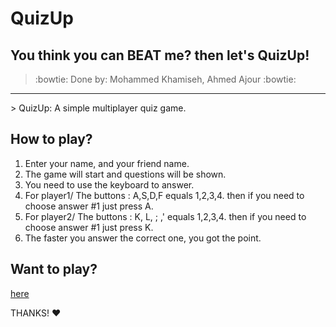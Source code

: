 # QuizUp
## You think you can BEAT me? then let's QuizUp!

> :bowtie: Done by: Mohammed Khamiseh, Ahmed Ajour :bowtie:

<hr>
 > QuizUp: A simple multiplayer quiz game.


## How to play?
1) Enter your name, and your friend name.
2) The game will start and questions will be shown.
3) You need to use the keyboard to answer.
4) For player1/ The buttons : A,S,D,F equals 1,2,3,4. then if you need to choose answer #1 just press A.
5) For player2/ The buttons : K, L, ; ,' equals 1,2,3,4. then if you need to choose answer #1 just press K.
6) The faster you answer the correct one, you got the point.




## Want to play? 
[here](https://aajour.github.io/QuizUp/)


THANKS! :heart:
